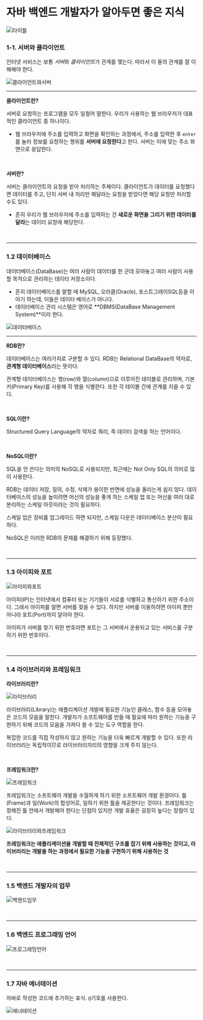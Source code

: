 # 자바 백엔드 개발자가 알아두면 좋은 지식

![타이틀](https://private-user-images.githubusercontent.com/139729135/428513674-9b53b4f2-2107-4446-b55b-eb0e5a56f866.png?jwt=eyJhbGciOiJIUzI1NiIsInR5cCI6IkpXVCJ9.eyJpc3MiOiJnaXRodWIuY29tIiwiYXVkIjoicmF3LmdpdGh1YnVzZXJjb250ZW50LmNvbSIsImtleSI6ImtleTUiLCJleHAiOjE3NDM0MDY4NDAsIm5iZiI6MTc0MzQwNjU0MCwicGF0aCI6Ii8xMzk3MjkxMzUvNDI4NTEzNjc0LTliNTNiNGYyLTIxMDctNDQ0Ni1iNTViLWViMGU1YTU2Zjg2Ni5wbmc_WC1BbXotQWxnb3JpdGhtPUFXUzQtSE1BQy1TSEEyNTYmWC1BbXotQ3JlZGVudGlhbD1BS0lBVkNPRFlMU0E1M1BRSzRaQSUyRjIwMjUwMzMxJTJGdXMtZWFzdC0xJTJGczMlMkZhd3M0X3JlcXVlc3QmWC1BbXotRGF0ZT0yMDI1MDMzMVQwNzM1NDBaJlgtQW16LUV4cGlyZXM9MzAwJlgtQW16LVNpZ25hdHVyZT1jNWY4YzA1NzAxNWZlNjVjOWM3YjI4OWJhODI4MGU5ZWUyNjgzMTg1MTQ2MzIzZWM0ZWM2OWQwMzk2MGY2MjFmJlgtQW16LVNpZ25lZEhlYWRlcnM9aG9zdCJ9.zx8Tv4w7_UjuR3DbkzAhYP2v18kexOGSdmVF8TixuvY)

### 1-1. 서버와 클라이언트

인터넷 서비스는 보통 *서버*와 *클라이언트*가 관계를 맺는다. 따라서 이 둘의 관계를 잘 이해해야 한다.

![클라이언트와서버](https://private-user-images.githubusercontent.com/139729135/428513770-ac81cea2-3087-400c-bf0c-4e9822e13082.png?jwt=eyJhbGciOiJIUzI1NiIsInR5cCI6IkpXVCJ9.eyJpc3MiOiJnaXRodWIuY29tIiwiYXVkIjoicmF3LmdpdGh1YnVzZXJjb250ZW50LmNvbSIsImtleSI6ImtleTUiLCJleHAiOjE3NDM0MDY1NDgsIm5iZiI6MTc0MzQwNjI0OCwicGF0aCI6Ii8xMzk3MjkxMzUvNDI4NTEzNzcwLWFjODFjZWEyLTMwODctNDAwYy1iZjBjLTRlOTgyMmUxMzA4Mi5wbmc_WC1BbXotQWxnb3JpdGhtPUFXUzQtSE1BQy1TSEEyNTYmWC1BbXotQ3JlZGVudGlhbD1BS0lBVkNPRFlMU0E1M1BRSzRaQSUyRjIwMjUwMzMxJTJGdXMtZWFzdC0xJTJGczMlMkZhd3M0X3JlcXVlc3QmWC1BbXotRGF0ZT0yMDI1MDMzMVQwNzMwNDhaJlgtQW16LUV4cGlyZXM9MzAwJlgtQW16LVNpZ25hdHVyZT04N2MxODk2NDNkNGNmM2FkMTJiN2E5MTA1Y2EyNzkzOGNhZTMyYjkwZmQ5NjI1MDQ2MGQyM2E5NmRlZjg0ZDU1JlgtQW16LVNpZ25lZEhlYWRlcnM9aG9zdCJ9.tFVHHW9CQetOmzqUTuLY-Zc1zxa1BhCAbEAb6-aP2Yg)

---

**클라이언트란?**

서버로 요청하는 프로그램을 모두 일컬어 말한다. 우리가 사용하는 웹 브라우저가 대표적인 클라이언트 중 하나이다.
- 웹 브라우저에 주소를 입력하고 화면을 확인하는 과정에서, 주소를 입력한 후 `enter`를 눌러 정보를 요청하는 행위를 **서버에 요청한다**고 한다. 서버는 이에 맞는 주소 화면으로 응답한다.

<br>

**서버란?**

서버는 클라이언트의 요청을 받아 처리하는 주체이다. 클라이언트가 데이터를 요청했다면 데이터를 주고, 단지 서버 내 처리만 해달라는 요청을 받았다면 해당 요청만 처리할 수도 있다.
- 흔히 우리가 웹 브라우저에 주소를 입력하는 건 **새로운 화면을 그리기 위한 데이터를 달라**는 데이터 요청에 해당한다.

<br>

---
### 1.2 데이터베이스

데이터베이스(DataBase)는 여러 사람이 데이터를 한 군데 모아놓고 여러 사람이 사용할 목적으로 관리하는 데이터 저장소이다.
- 흔히 데이터베이스를 말할 때 MySQL, 오라클(Oracle), 포스트그레이SQL등을 이야기 하는데, 이들은 데이터 베이스가 아니다.
- 데이터베이스 관리 시스템은 영어로 **DBMS(DataBase Management System)**이라 한다.

![데이터베이스](https://private-user-images.githubusercontent.com/139729135/428513739-d5134a9f-2b69-4ee6-a117-7fc24c00b6ef.png?jwt=eyJhbGciOiJIUzI1NiIsInR5cCI6IkpXVCJ9.eyJpc3MiOiJnaXRodWIuY29tIiwiYXVkIjoicmF3LmdpdGh1YnVzZXJjb250ZW50LmNvbSIsImtleSI6ImtleTUiLCJleHAiOjE3NDM0MDY1NDgsIm5iZiI6MTc0MzQwNjI0OCwicGF0aCI6Ii8xMzk3MjkxMzUvNDI4NTEzNzM5LWQ1MTM0YTlmLTJiNjktNGVlNi1hMTE3LTdmYzI0YzAwYjZlZi5wbmc_WC1BbXotQWxnb3JpdGhtPUFXUzQtSE1BQy1TSEEyNTYmWC1BbXotQ3JlZGVudGlhbD1BS0lBVkNPRFlMU0E1M1BRSzRaQSUyRjIwMjUwMzMxJTJGdXMtZWFzdC0xJTJGczMlMkZhd3M0X3JlcXVlc3QmWC1BbXotRGF0ZT0yMDI1MDMzMVQwNzMwNDhaJlgtQW16LUV4cGlyZXM9MzAwJlgtQW16LVNpZ25hdHVyZT1kNzBhNTkzYzg1Mzc5M2IzOWFlYjVjNGFhZTU5NTA4OGM4MWE3ZjI3YWQ0ODJiMTJmYTI1NDVkZWUwMzhkYTYyJlgtQW16LVNpZ25lZEhlYWRlcnM9aG9zdCJ9.nDhj-nq9oj7dvMDRg07tnUI2LNnQC8t54mG_nFhesZo)

---

**RDB란?**

데이터베이스는 여러가지로 구분할 수 있다. RDB는 Relational DataBase의 약자로, **관계형 데이터베이스**라는 뜻이다.

관계형 데이터베이스는 행(row)와 열(column)으로 이루어진 테이블로 관리하며, 기본키(Primary Key)를 사용해 각 행을 식별한다. 또한 각 테이블 간에 관계를 지을 수 있다.

<br>

**SQL이란?**

Structured Query Language의 약자로 쿼리, 즉 데이터 검색을 하는 언어이다.

<br>

**NoSQL이란?**

SQL을 안 쓴다는 의미의 NoSQL로 사용되지만, 최근에는 Not Only SQL의 의미로 많이 사용한다.

RDB는 데이터 저장, 질의, 수정, 삭제가 용이한 반면에 성능을 올리는게 쉽지 않다. 데이터베이스의 성능을 높이려면 머신의 성능을 좋게 하는 스케일 업 또는 머신을 여러 대로 분리하는 스케일 아웃이라는 것이 필요하다. 

스케일 업은 장비를 업그레이드 하면 되지만, 스케일 다운은 데이터베이스 분산이 필요하다.

NoSQL은 이러한 RDB의 문제를 해결하기 위해 등장했다.

<br>

---

### 1.3 아이피와 포트

![아이피와포트](https://private-user-images.githubusercontent.com/139729135/428513734-d5581a2c-060c-4432-a152-b4f72cbd6033.png?jwt=eyJhbGciOiJIUzI1NiIsInR5cCI6IkpXVCJ9.eyJpc3MiOiJnaXRodWIuY29tIiwiYXVkIjoicmF3LmdpdGh1YnVzZXJjb250ZW50LmNvbSIsImtleSI6ImtleTUiLCJleHAiOjE3NDM0MDY1NDgsIm5iZiI6MTc0MzQwNjI0OCwicGF0aCI6Ii8xMzk3MjkxMzUvNDI4NTEzNzM0LWQ1NTgxYTJjLTA2MGMtNDQzMi1hMTUyLWI0ZjcyY2JkNjAzMy5wbmc_WC1BbXotQWxnb3JpdGhtPUFXUzQtSE1BQy1TSEEyNTYmWC1BbXotQ3JlZGVudGlhbD1BS0lBVkNPRFlMU0E1M1BRSzRaQSUyRjIwMjUwMzMxJTJGdXMtZWFzdC0xJTJGczMlMkZhd3M0X3JlcXVlc3QmWC1BbXotRGF0ZT0yMDI1MDMzMVQwNzMwNDhaJlgtQW16LUV4cGlyZXM9MzAwJlgtQW16LVNpZ25hdHVyZT03MDVlYWI0MzQwNWIwMzU1YWVmZDlkNmUyYThkYWE2MjIzYmE1MWI0NTI3MmI5M2MxNTE0ZWIzNjMxZThmYzE5JlgtQW16LVNpZ25lZEhlYWRlcnM9aG9zdCJ9.Y3i0NGH5U1-WeXZB4GW4V2cfx-UDE0fbOSmL3EHpOiA)

아이피(IP)는 인터넷에서 컴퓨터 또는 기기들이 서로를 식별하고 통신하기 위한 주소이다. 그래서 아이피를 알면 서버를 찾을 수 있다. 하지만 서버를 이용하려면 아이피 뿐만 아니라 포트(Port)까지 알아야 한다.

아이피가 서버를 찾기 위한 번호라면 포트는 그 서버에서 운용되고 있는 서비스를 구분하기 위한 번호이다.

<br>

---

### 1.4 라이브러리와 프레임워크

**라이브러리란?**

![라이브러리](https://private-user-images.githubusercontent.com/139729135/428513733-33ebf503-b1c7-4808-81c6-656608b6c905.png?jwt=eyJhbGciOiJIUzI1NiIsInR5cCI6IkpXVCJ9.eyJpc3MiOiJnaXRodWIuY29tIiwiYXVkIjoicmF3LmdpdGh1YnVzZXJjb250ZW50LmNvbSIsImtleSI6ImtleTUiLCJleHAiOjE3NDM0MDY1NDgsIm5iZiI6MTc0MzQwNjI0OCwicGF0aCI6Ii8xMzk3MjkxMzUvNDI4NTEzNzMzLTMzZWJmNTAzLWIxYzctNDgwOC04MWM2LTY1NjYwOGI2YzkwNS5wbmc_WC1BbXotQWxnb3JpdGhtPUFXUzQtSE1BQy1TSEEyNTYmWC1BbXotQ3JlZGVudGlhbD1BS0lBVkNPRFlMU0E1M1BRSzRaQSUyRjIwMjUwMzMxJTJGdXMtZWFzdC0xJTJGczMlMkZhd3M0X3JlcXVlc3QmWC1BbXotRGF0ZT0yMDI1MDMzMVQwNzMwNDhaJlgtQW16LUV4cGlyZXM9MzAwJlgtQW16LVNpZ25hdHVyZT1lNTE5OWZmZjdlMDM4ZmM1ZmEzNjdmM2ZiZWQ3YzhjZTgzOTU1ZWI0YjE4MTAyOTBmODg2MjMzNGZhNmZmYWQ2JlgtQW16LVNpZ25lZEhlYWRlcnM9aG9zdCJ9.8DIKNYO2n8gWGI1eY5MveTLDW2AN9KYVQhXVRl13ybI)

라이브러리(Library)는 애플리케이션 개발에 필요한 기능인 클래스, 함수 등을 모아놓은 코드의 모음을 말한다. 개발자가 소프트웨어를 만들 때 필요에 따라 원하는 기능을 구현하기 위해 코드의 모음을 가져다 쓸 수 있는 도구 역할을 한다.

복잡한 코드를 직접 작성하지 않고 원하는 기능을 더욱 빠르게 개발할 수 있다. 또한 라이브러리는 독립적이므로 라이브러리끼리의 영향을 크게 주지 않는다.

<br>

**프레임워크란?**

![프레임워크](https://private-user-images.githubusercontent.com/139729135/428513736-835d8910-8ab9-4842-aa28-11fbf6403723.png?jwt=eyJhbGciOiJIUzI1NiIsInR5cCI6IkpXVCJ9.eyJpc3MiOiJnaXRodWIuY29tIiwiYXVkIjoicmF3LmdpdGh1YnVzZXJjb250ZW50LmNvbSIsImtleSI6ImtleTUiLCJleHAiOjE3NDM0MDY1NDgsIm5iZiI6MTc0MzQwNjI0OCwicGF0aCI6Ii8xMzk3MjkxMzUvNDI4NTEzNzM2LTgzNWQ4OTEwLThhYjktNDg0Mi1hYTI4LTExZmJmNjQwMzcyMy5wbmc_WC1BbXotQWxnb3JpdGhtPUFXUzQtSE1BQy1TSEEyNTYmWC1BbXotQ3JlZGVudGlhbD1BS0lBVkNPRFlMU0E1M1BRSzRaQSUyRjIwMjUwMzMxJTJGdXMtZWFzdC0xJTJGczMlMkZhd3M0X3JlcXVlc3QmWC1BbXotRGF0ZT0yMDI1MDMzMVQwNzMwNDhaJlgtQW16LUV4cGlyZXM9MzAwJlgtQW16LVNpZ25hdHVyZT0yZTIwNjY2OTg3NDBhYjY4Mzk2Njg3Y2VmZDI5MTVkNWE1MjlkOWYyNzBlYTNjOTU1NjVlYmQxYmRhMWMyMDg4JlgtQW16LVNpZ25lZEhlYWRlcnM9aG9zdCJ9.CXN11D2KJTaBnMB0GN9lc82fkccV4Kk6Lnx-4PP4g6A)

프레임워크는 소프트웨어 개발을 수월하게 하기 위한 소프트웨어 개발 환경이다. 틀(Frame)과 일(Work)의 합성어로, 일하기 위한 틀을 제공한다는 것이다. 프레임워크는 정해진 틀 안에서 개발해야 한다는 단점이 있지만 개발 효율은 굉장히 높다는 장점이 있다.

![라이브러리와프레임워크](https://private-user-images.githubusercontent.com/139729135/428513735-69bdf1a6-647c-445d-94b6-e37f0307975b.png?jwt=eyJhbGciOiJIUzI1NiIsInR5cCI6IkpXVCJ9.eyJpc3MiOiJnaXRodWIuY29tIiwiYXVkIjoicmF3LmdpdGh1YnVzZXJjb250ZW50LmNvbSIsImtleSI6ImtleTUiLCJleHAiOjE3NDM0MDY1NDgsIm5iZiI6MTc0MzQwNjI0OCwicGF0aCI6Ii8xMzk3MjkxMzUvNDI4NTEzNzM1LTY5YmRmMWE2LTY0N2MtNDQ1ZC05NGI2LWUzN2YwMzA3OTc1Yi5wbmc_WC1BbXotQWxnb3JpdGhtPUFXUzQtSE1BQy1TSEEyNTYmWC1BbXotQ3JlZGVudGlhbD1BS0lBVkNPRFlMU0E1M1BRSzRaQSUyRjIwMjUwMzMxJTJGdXMtZWFzdC0xJTJGczMlMkZhd3M0X3JlcXVlc3QmWC1BbXotRGF0ZT0yMDI1MDMzMVQwNzMwNDhaJlgtQW16LUV4cGlyZXM9MzAwJlgtQW16LVNpZ25hdHVyZT1kYzQ4MzY0ZDU4NTNlYmRkZjRkYTc2ODBmZWQ2NWI5MTlkM2U3YzM2ZGZmYTA3ZGYwMGQ2MWRkMmM4YmI0NzJiJlgtQW16LVNpZ25lZEhlYWRlcnM9aG9zdCJ9.Pt2QkEICtKpedbAvf_rlvbZGGMM9wpjNKqaddWe_-uE)

**프레임워크는 애플리케이션을 개발할 때 전체적인 구조를 잡기 위해 사용하는 것이고, 라이브러리는 개발을 하는 과정에서 필요한 기능을 구현하기 위해 사용하는 것**

<br>

---

### 1.5 백엔드 개발자의 업무

![백엔드임무](https://private-user-images.githubusercontent.com/139729135/428513738-6519befe-c9b5-4e19-8682-0fe415089457.png?jwt=eyJhbGciOiJIUzI1NiIsInR5cCI6IkpXVCJ9.eyJpc3MiOiJnaXRodWIuY29tIiwiYXVkIjoicmF3LmdpdGh1YnVzZXJjb250ZW50LmNvbSIsImtleSI6ImtleTUiLCJleHAiOjE3NDM0MDY1NDgsIm5iZiI6MTc0MzQwNjI0OCwicGF0aCI6Ii8xMzk3MjkxMzUvNDI4NTEzNzM4LTY1MTliZWZlLWM5YjUtNGUxOS04NjgyLTBmZTQxNTA4OTQ1Ny5wbmc_WC1BbXotQWxnb3JpdGhtPUFXUzQtSE1BQy1TSEEyNTYmWC1BbXotQ3JlZGVudGlhbD1BS0lBVkNPRFlMU0E1M1BRSzRaQSUyRjIwMjUwMzMxJTJGdXMtZWFzdC0xJTJGczMlMkZhd3M0X3JlcXVlc3QmWC1BbXotRGF0ZT0yMDI1MDMzMVQwNzMwNDhaJlgtQW16LUV4cGlyZXM9MzAwJlgtQW16LVNpZ25hdHVyZT1mYzA4ZmI2NTQzMzUxMjBlMThlYzNhN2VkOGQ1MDA4YjEzYzFiNDdmMGZhZjA4MDIzOGY0ZWU1YTQyZjllMGZiJlgtQW16LVNpZ25lZEhlYWRlcnM9aG9zdCJ9.MU9IYIBR4W9iuQESUndYXIlUNkQB1h0F8kmH_F5KHxA)

<br>

---

### 1.6 백엔드 프로그래밍 언어

![프로그래밍언어](https://private-user-images.githubusercontent.com/139729135/428513731-51058d41-4e8a-4029-8f75-66e6ff256360.png?jwt=eyJhbGciOiJIUzI1NiIsInR5cCI6IkpXVCJ9.eyJpc3MiOiJnaXRodWIuY29tIiwiYXVkIjoicmF3LmdpdGh1YnVzZXJjb250ZW50LmNvbSIsImtleSI6ImtleTUiLCJleHAiOjE3NDM0MDY1NDgsIm5iZiI6MTc0MzQwNjI0OCwicGF0aCI6Ii8xMzk3MjkxMzUvNDI4NTEzNzMxLTUxMDU4ZDQxLTRlOGEtNDAyOS04Zjc1LTY2ZTZmZjI1NjM2MC5wbmc_WC1BbXotQWxnb3JpdGhtPUFXUzQtSE1BQy1TSEEyNTYmWC1BbXotQ3JlZGVudGlhbD1BS0lBVkNPRFlMU0E1M1BRSzRaQSUyRjIwMjUwMzMxJTJGdXMtZWFzdC0xJTJGczMlMkZhd3M0X3JlcXVlc3QmWC1BbXotRGF0ZT0yMDI1MDMzMVQwNzMwNDhaJlgtQW16LUV4cGlyZXM9MzAwJlgtQW16LVNpZ25hdHVyZT04OWNlZDk5ZTU1NjhiOWQ3NzdjZmU4MWY5NWQxZDUxNmI5MTBlMjE5NTRiODY2NWU1ZjZkYjIyNzM3OTdlYmY5JlgtQW16LVNpZ25lZEhlYWRlcnM9aG9zdCJ9.O3534wqS6-hW3LWo_uQP690HnsW--FGuKWjttD8mV7Y)

<br>

---

### 1.7 자바 에너테이션

자바로 작성한 코드에 추가하는 표식. `@`기호를 사용한다.

![애너테이션](https://private-user-images.githubusercontent.com/139729135/428513737-5e1f135f-cca7-4908-8480-0a0e932ce08f.png?jwt=eyJhbGciOiJIUzI1NiIsInR5cCI6IkpXVCJ9.eyJpc3MiOiJnaXRodWIuY29tIiwiYXVkIjoicmF3LmdpdGh1YnVzZXJjb250ZW50LmNvbSIsImtleSI6ImtleTUiLCJleHAiOjE3NDM0MDY1NDgsIm5iZiI6MTc0MzQwNjI0OCwicGF0aCI6Ii8xMzk3MjkxMzUvNDI4NTEzNzM3LTVlMWYxMzVmLWNjYTctNDkwOC04NDgwLTBhMGU5MzJjZTA4Zi5wbmc_WC1BbXotQWxnb3JpdGhtPUFXUzQtSE1BQy1TSEEyNTYmWC1BbXotQ3JlZGVudGlhbD1BS0lBVkNPRFlMU0E1M1BRSzRaQSUyRjIwMjUwMzMxJTJGdXMtZWFzdC0xJTJGczMlMkZhd3M0X3JlcXVlc3QmWC1BbXotRGF0ZT0yMDI1MDMzMVQwNzMwNDhaJlgtQW16LUV4cGlyZXM9MzAwJlgtQW16LVNpZ25hdHVyZT1lMzMxMjM2ZDRkYjliYThlMTBmZWY4NTNmOWQzNTNkNTNhMzkxNzQxYTI5NjQ0Y2Y0OTI0YjllNGI4OTVmZWEyJlgtQW16LVNpZ25lZEhlYWRlcnM9aG9zdCJ9.bM7WyFmn58DnU8m-sRukUa49fCnJ8haHNxIJDf0k_U4)